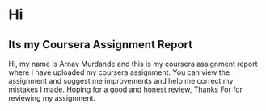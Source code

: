 # Hi
## Its my Coursera Assignment Report
Hi, my name is Arnav Murdande and this is my coursera assignment report where I have uploaded my coursera assignment.
You can view the assignment and suggest me improvements and help me correct my mistakes I made.
Hoping for a good and honest review, Thanks For for reviewing my assignment. 
